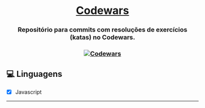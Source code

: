 <h1 align="center">
      <a href="https://github.com/cxavier6/codificador-mensagem"> Codewars </a>
</h1>

<h3 align="center">
    Repositório para commits com resoluções de exercícios (katas) no Codewars.
  </h3>
  
 
<h3 align="center"> 
  
  [![Codewars](https://img.shields.io/badge/Codewars-B1361E?style=for-the-badge&logo=Codewars&logoColor=white)](https://www.codewars.com/users/cxavier6)

 </h3>

## 💻 Linguagens

- [X] Javascript

---
